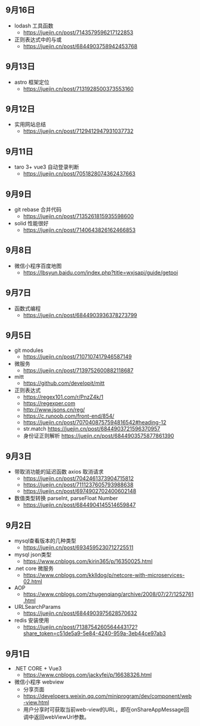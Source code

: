 

## 9月16日
- lodash 工具函数
  - https://juejin.cn/post/7143579596217122853
- 正则表达式中的与或
  - https://juejin.cn/post/6844903758942453768
## 9月13日
- astro 框架定位
  - https://juejin.cn/post/7131928500373553160
## 9月12日
- 实用网站总结
  - https://juejin.cn/post/7129412947931037732
## 9月11日
- taro 3+ vue3 自动登录判断
  - https://juejin.cn/post/7051828074362437663
## 9月9日
- git rebase 合并代码
  - https://juejin.cn/post/7135261815935598600
- solid 性能很好
  - https://juejin.cn/post/7140643826162466853
## 9月8日
- 微信小程序百度地图
  - https://lbsyun.baidu.com/index.php?title=wxjsapi/guide/getpoi
## 9月7日
- 函数式编程
  - https://juejin.cn/post/6844903936378273799
## 9月5日
- git modules 
  - https://juejin.cn/post/7107107417946587149
- 微服务
  - https://juejin.cn/post/7139752600882118687
- mitt 
  - https://github.com/developit/mitt
- 正则表达式
  - https://regex101.com/r/PnzZ4k/1
  - https://regexper.com
  - http://www.jsons.cn/reg/
  - https://c.runoob.com/front-end/854/
  - https://juejin.cn/post/7070408757594816542#heading-12
  - str.match https://juejin.cn/post/6844903721596370957
  - 身份证正则解析 https://juejin.cn/post/6844903575877861390
## 9月3日
- 带取消功能的延迟函数  axios 取消请求
  - https://juejin.cn/post/7042461373904715812
  - https://juejin.cn/post/7111237605793988638
  - https://juejin.cn/post/6974902702400602148
- 数值类型转换 parseInt, parseFloat Number
  - https://juejin.cn/post/6844904145514659847
## 9月2日
- mysql查看版本的几种类型
  - https://juejin.cn/post/6934595230712725511
- mysql json类型
  - https://www.cnblogs.com/kirin365/p/16350025.html
- .net core 微服务
  - https://www.cnblogs.com/kklldog/p/netcore-with-microservices-02.html
- AOP 
  - https://www.cnblogs.com/zhugenqiang/archive/2008/07/27/1252761.html
- URLSearchParams
  - https://juejin.cn/post/6844903975628570632
- redis 安装使用
  - https://juejin.cn/post/7138754260564443172?share_token=c51de5a9-5e84-4240-959a-3eb44ce97ab3
## 9月1日
- .NET CORE + Vue3
  - https://www.cnblogs.com/jackyfei/p/16638326.html
- 微信小程序 webview  
  - 分享页面
  - https://developers.weixin.qq.com/miniprogram/dev/component/web-view.html
  - 用户分享时可获取当前web-view的URL，即在onShareAppMessage回调中返回webViewUrl参数。